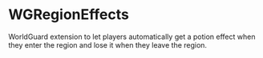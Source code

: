 WGRegionEffects
===============

WorldGuard extension to let players automatically get a potion effect when they enter the region and lose it when they leave the region.
